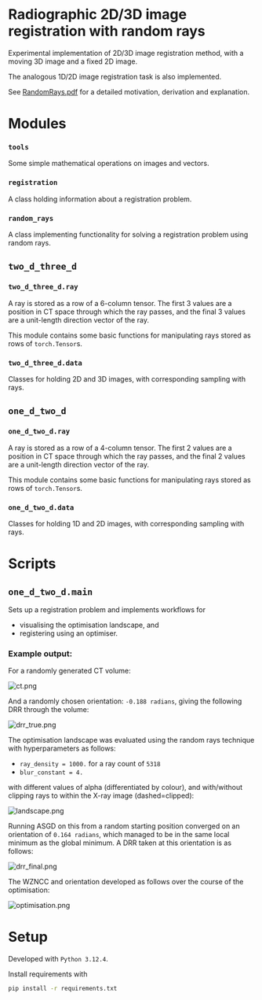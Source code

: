 # Radiographic 2D/3D image registration with random rays

Experimental implementation of 2D/3D image registration method, with a moving 3D image and a fixed 2D image.

The analogous 1D/2D image registration task is also implemented.

See [RandomRays.pdf](RandomRays.pdf) for a detailed motivation, derivation and explanation.

# Modules

### `tools`

Some simple mathematical operations on images and vectors.


### `registration`

A class holding information about a registration problem.


### `random_rays`

A class implementing functionality for solving a registration problem using random rays.


## `two_d_three_d`

### `two_d_three_d.ray`

A ray is stored as a row of a 6-column tensor. The first 3 values are a position in CT space through which the ray
passes, and the final 3 values are a unit-length direction vector of the ray.

This module contains some basic functions for manipulating rays stored as rows of `torch.Tensor`s.


### `two_d_three_d.data`

Classes for holding 2D and 3D images, with corresponding sampling with rays.


## `one_d_two_d`

### `one_d_two_d.ray`

A ray is stored as a row of a 4-column tensor. The first 2 values are a position in CT space through which the ray
passes, and the final 2 values are a unit-length direction vector of the ray.

This module contains some basic functions for manipulating rays stored as rows of `torch.Tensor`s.


### `one_d_two_d.data`

Classes for holding 1D and 2D images, with corresponding sampling with rays.


# Scripts

## `one_d_two_d.main`

Sets up a registration problem and implements workflows for
- visualising the optimisation landscape, and
- registering using an optimiser.

### Example output:

For a randomly generated CT volume:

![ct.png](one_d_two_d/plots/ct.png)

And a randomly chosen orientation: `-0.188 radians`, giving the following DRR through the volume:

![drr_true.png](one_d_two_d/plots/drr_true.png)

The optimisation landscape was evaluated using the random rays technique with hyperparameters as follows:
- `ray_density = 1000.` for a ray count of `5318`
- `blur_constant = 4.`

with different values of alpha (differentiated by colour), and with/without clipping rays to within the X-ray image
(dashed=clipped):

![landscape.png](one_d_two_d/plots/landscape.png)

Running ASGD on this from a random starting position converged on an orientation of `0.164 radians`, which managed to be
in the same local minimum as the global minimum. A DRR taken at this orientation is as follows:

![drr_final.png](one_d_two_d/plots/drr_final.png)

The WZNCC and orientation developed as follows over the course of the optimisation:

![optimisation.png](one_d_two_d/plots/optimisation.png)


# Setup

Developed with `Python 3.12.4`.

Install requirements with
```bash
pip install -r requirements.txt
```
